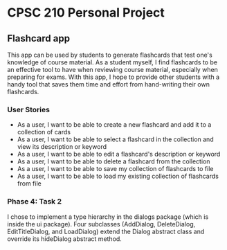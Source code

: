 # CPSC 210 Personal Project

## Flashcard app

This app can be used by students to generate flashcards that test one's knowledge of course material. As a student
myself, I find flashcards to be an effective tool to have when reviewing course material, especially when preparing
for exams. With this app, I hope to provide other students with a handy tool that saves them time and effort from 
hand-writing their own flashcards.

### User Stories

- As a user, I want to be able to create a new flashcard and add it to a collection of cards
- As a user, I want to be able to select a flashcard in the collection and view its description or keyword
- As a user, I want to be able to edit a flashcard's description or keyword
- As a user, I want to be able to delete a flashcard from the collection
- As a user, I want to be able to save my collection of flashcards to file
- As a user, I want to be able to load my existing collection of flashcards from file

### Phase 4: Task 2

I chose to implement a type hierarchy in the dialogs package (which is inside the ui package). Four subclasses 
(AddDialog, DeleteDialog, EditTitleDialog, and LoadDialog) extend the Dialog abstract class and override its 
hideDialog abstract method.

